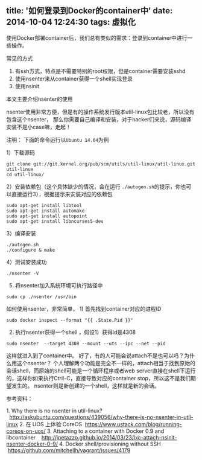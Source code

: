 title: '如何登录到Docker的container中'
date: 2014-10-04 12:24:30
tags: 虚拟化
---

使用Docker部署container后，我们总有类似的需求：登录到container中进行一些操作。

常见的方式
1. 有ssh方式，特点是不需要特别的root权限，但是container需要安装sshd
2. 使用nsenter来从container获得一个shell实现登录
3. 使用nsinit

本文主要介绍nsenter的使用

nsenter使用非常方便，但是有的操作系统发行版本util-linux包比较老，所以没有包含这个nsenter，
那么你需要自己编译和安装，对于hacker们来说，源码编译安装不是小case嘛，走起！

注明： 下面的命令运行以`Ubuntu 14.04`为例

1）下载源码

```
git clone git://git.kernel.org/pub/scm/utils/util-linux/util-linux.git util-linux
cd util-linux/
```

2）安装依赖包（这个具体缺少的情况，会在运行 `./autogen.sh`的提示，你也可以直接运行3），根据提示来安装对应的依赖包

```
sudo apt-get install libtool
sudo apt-get install automake
sudo apt-get install autopoint
sudo apt-get install libncurses5-dev
```

3）编译安装

```
./autogen.sh 
./configure & make
```

4）测试安装成功

```
./nsenter -V
```

5) 将nsenter加入系统环境可执行路径中

```
sudo cp ./nsenter /usr/bin
```

如何使用nsenter，非常简单，
1) 首先找到container对应的进程ID

```
sudo docker inspect --format "{{ .State.Pid }}"  
```

2) 执行nsenter获得一个shell ，假设1）获得id是4308

```
sudo nsenter  --target 4308 --mount --uts --ipc --net --pid
```

这样就进入到了container中。
好了，有的人可能会说attach不是也可以吗？为什么用这个nsenter？
个人理解两个功能是完全不一样的，attach相当于找到原始的会话shell，而原始的shell可能是一个循环程序或者web server直接在shell下运行的，这样你如果执行Ctril-C，直接导致对应的container stop，所以这不是我们期望发生的。
nsenter则是新创建的一个shell，这样就是新的会话。

参考资料：

1. Why there is no nsenter in util-linux?
  http://askubuntu.com/questions/439056/why-there-is-no-nsenter-in-util-linux
2. 在 UOS 上体验 CoreOS
  https://www.ustack.com/blog/running-coreos-on-uos/
3. Attaching to a container with Docker 0.9 and libcontainer 
  http://jpetazzo.github.io/2014/03/23/lxc-attach-nsinit-nsenter-docker-0-9/
4. Docker shell/provisioning without SSH
  https://github.com/mitchellh/vagrant/issues/4179